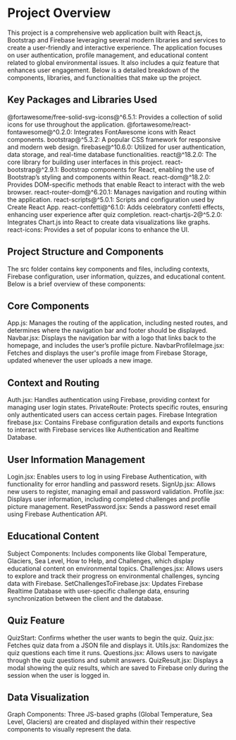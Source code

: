 
# Project Overview

This project is a comprehensive web application built with React.js, Bootstrap and Firebase leveraging several modern libraries and services to create a user-friendly and interactive experience. The application focuses on user authentication, profile management, and educational content related to global environmental issues. It also includes a quiz feature that enhances user engagement. Below is a detailed breakdown of the components, libraries, and functionalities that make up the project.

## Key Packages and Libraries Used
@fortawesome/free-solid-svg-icons@^6.5.1: Provides a collection of solid icons for use throughout the application.
@fortawesome/react-fontawesome@^0.2.0: Integrates FontAwesome icons with React components.
bootstrap@^5.3.2: A popular CSS framework for responsive and modern web design.
firebase@^10.6.0: Utilized for user authentication, data storage, and real-time database functionalities.
react@^18.2.0: The core library for building user interfaces in this project.
react-bootstrap@^2.9.1: Bootstrap components for React, enabling the use of Bootstrap’s styling and components within React.
react-dom@^18.2.0: Provides DOM-specific methods that enable React to interact with the web browser.
react-router-dom@^6.20.1: Manages navigation and routing within the application.
react-scripts@^5.0.1: Scripts and configuration used by Create React App.
react-confetti@^6.1.0: Adds celebratory confetti effects, enhancing user experience after quiz completion.
react-chartjs-2@^5.2.0: Integrates Chart.js into React to create data visualizations like graphs.
react-icons: Provides a set of popular icons to enhance the UI.

## Project Structure and Components
The src folder contains key components and files, including contexts, Firebase configuration, user information, quizzes, and educational content. Below is a brief overview of these components:

## Core Components
App.js: Manages the routing of the application, including nested routes, and determines where the navigation bar and footer should be displayed.
Navbar.jsx: Displays the navigation bar with a logo that links back to the homepage, and includes the user’s profile picture.
NavbarProfileImage.jsx: Fetches and displays the user's profile image from Firebase Storage, updated whenever the user uploads a new image.

## Context and Routing
Auth.jsx: Handles authentication using Firebase, providing context for managing user login states.
PrivateRoute: Protects specific routes, ensuring only authenticated users can access certain pages.
Firebase Integration
firebase.jsx: Contains Firebase configuration details and exports functions to interact with Firebase services like Authentication and Realtime Database.

## User Information Management
Login.jsx: Enables users to log in using Firebase Authentication, with functionality for error handling and password resets.
SignUp.jsx: Allows new users to register, managing email and password validation.
Profile.jsx: Displays user information, including completed challenges and profile picture management.
ResetPassword.jsx: Sends a password reset email using Firebase Authentication API.

## Educational Content
Subject Components: Includes components like Global Temperature, Glaciers, Sea Level, How to Help, and Challenges, which display educational content on environmental topics.
Challenges.jsx: Allows users to explore and track their progress on environmental challenges, syncing data with Firebase.
SetChallengesToFirebase.jsx: Updates Firebase Realtime Database with user-specific challenge data, ensuring synchronization between the client and the database.

## Quiz Feature
QuizStart: Confirms whether the user wants to begin the quiz.
Quiz.jsx: Fetches quiz data from a JSON file and displays it.
Utils.jsx: Randomizes the quiz questions each time it runs.
Questions.jsx: Allows users to navigate through the quiz questions and submit answers.
QuizResult.jsx: Displays a modal showing the quiz results, which are saved to Firebase only during the session when the user is logged in.

## Data Visualization
Graph Components: Three JS-based graphs (Global Temperature, Sea Level, Glaciers) are created and displayed within their respective components to visually represent the data.
